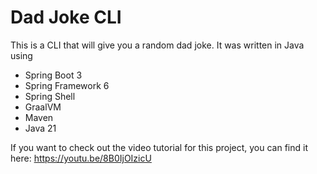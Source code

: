 # Dad Joke CLI  
This is a CLI that will give you a random dad joke. It was written in Java using

- Spring Boot 3
- Spring Framework 6
- Spring Shell
- GraalVM
- Maven
- Java 21

If you want to check out the video tutorial  for this project, you can find it here: https://youtu.be/8B0IjOIzicU
